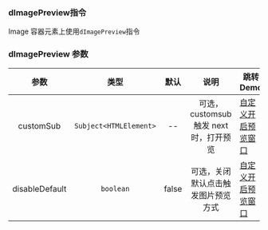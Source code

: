 ###  dImagePreview指令

Image 容器元素上使用`dImagePreview`指令

### dImagePreview 参数

|      参数      |          类型          | 默认  |                  说明                  | 跳转 Demo                                         |
| :------------: | :--------------------: | :---: | :------------------------------------: | ------------------------------------------------- |
|   customSub    | `Subject<HTMLElement>` |  --   | 可选，customsub 触发 next 时，打开预览 | [自定义开启预览窗口](/components/ImagePreview/demo#custom-usage) |
| disableDefault |       `boolean`        | false |   可选，关闭默认点击触发图片预览方式   | [自定义开启预览窗口](/components/ImagePreview/demo#custom-usage) |
